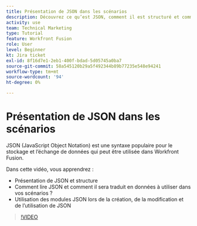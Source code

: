 ```yaml
---
title: Présentation de JSON dans les scénarios
description: Découvrez ce qu’est JSON, comment il est structuré et comment il sera traduit en données à utiliser dans vos scénarios dans [!DNL Adobe Workfront Fusion].
activity: use
team: Technical Marketing
type: Tutorial
feature: Workfront Fusion
role: User
level: Beginner
kt: Jira ticket
exl-id: 8f16d7e1-2eb1-400f-bdad-5d05745a0ba7
source-git-commit: 58a545120b29a5f492344b89b77235e548e94241
workflow-type: tm+mt
source-wordcount: '94'
ht-degree: 0%

---
```


# Présentation de JSON dans les scénarios

JSON (JavaScript Object Notation) est une syntaxe populaire pour le stockage et l’échange de données qui peut être utilisée dans Workfront Fusion.

Dans cette vidéo, vous apprendrez :

* Présentation de JSON et structure
* Comment lire JSON et comment il sera traduit en données à utiliser dans vos scénarios ?
* Utilisation des modules JSON lors de la création, de la modification et de l’utilisation de JSON

>[!VIDEO](https://video.tv.adobe.com/v/335300/?quality=12)
